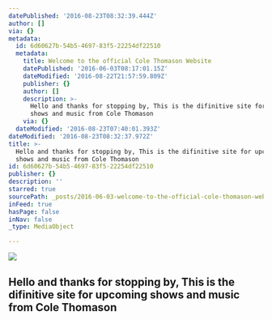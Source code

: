 ```yaml
---
datePublished: '2016-08-23T08:32:39.444Z'
author: []
via: {}
metadata:
  id: 6d60627b-54b5-4697-83f5-22254df22510
  metadata:
    title: Welcome to the official Cole Thomason Website
    datePublished: '2016-06-03T08:17:01.15Z'
    dateModified: '2016-08-22T21:57:59.809Z'
    publisher: {}
    author: []
    description: >-
      Hello and thanks for stopping by, This is the difinitive site for upcoming
      shows and music from Cole Thomason
    via: {}
  dateModified: '2016-08-23T07:40:01.393Z'
dateModified: '2016-08-23T08:32:37.972Z'
title: >-
  Hello and thanks for stopping by, This is the difinitive site for upcoming
  shows and music from Cole Thomason
id: 6d60627b-54b5-4697-83f5-22254df22510
publisher: {}
description: ''
starred: true
sourcePath: _posts/2016-06-03-welcome-to-the-official-cole-thomason-website.md
inFeed: true
hasPage: false
inNav: false
_type: MediaObject

---
```

<article style=""><img src="https://the-grid-user-content.s3-us-west-2.amazonaws.com/8660386e-021c-4e7f-b9c8-cb5b31a81785.jpg" /><h1>Hello and thanks for stopping by, This is the difinitive site for upcoming shows and music from Cole Thomason</h1></article>